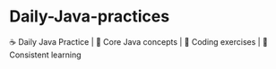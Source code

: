 # Daily-Java-practices
☕ Daily Java Practice | 📘 Core Java concepts | 📝 Coding exercises | 🚀 Consistent learning
